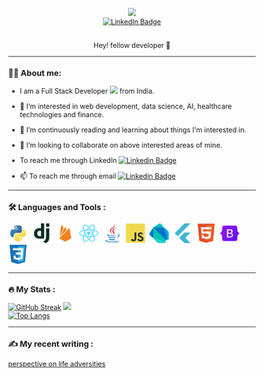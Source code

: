 <div id="header" align="center">
  <img src="https://media.giphy.com/media/dMLmQfCO7lCA2gX3tw/giphy.gif" width="100"/>
  <div id="badges">
    <a href="https://www.linkedin.com/in/randheer-kumar-gautam-804908120/">
      <img src="https://img.shields.io/badge/LinkedIn-blue?style=for-the-badge&logo=linkedin&logoColor=white" alt="LinkedIn Badge"/>
    </a>
  </div>
  <img src="https://komarev.com/ghpvc/?username=Krandheer&style=flat-square&color=blue" alt=""/>
  <p>Hey! fellow developer  👋  </p>
</div>

---

### :man_technologist: About me:
- I am a Full Stack Developer <img src="https://media.giphy.com/media/WUlplcMpOCEmTGBtBW/giphy.gif" width="30"> from India.

- 👀 I’m interested in web development, data science, AI, healthcare technologies and finance. 
- 🌱 I’m continuously reading and learning about things I'm interested in.
- 💞️ I’m looking to collaborate on above interested areas of mine. 
- To reach me through LinkedIn [![Linkedin Badge](https://img.shields.io/badge/-linkedIn-blue?style=flat&logo=Linkedin&logoColor=white)](https://www.linkedin.com/in/randheer-kumar-gautam-804908120/)
- 📫 To reach me through email [![Linkedin Badge](https://img.shields.io/badge/-gmail-blue?style=flat&logo=Gmail&logoColor=white)](randheer.dakshana15@gmail.com)

---

### :hammer_and_wrench: Languages and Tools :
<div>
  
  <img src="https://github.com/devicons/devicon/blob/master/icons/python/python-original.svg" title="Python" alt="Python" width="40" height="40"/>&nbsp;
  <img src="https://github.com/devicons/devicon/blob/master/icons/django/django-plain.svg" title="django" alt="django" width="40" height="40"/>&nbsp;
  <img src="https://github.com/devicons/devicon/blob/master/icons/firebase/firebase-plain.svg" title="firebase" alt="firebase" width="40" height="40"/>&nbsp;
  <img src="https://github.com/devicons/devicon/blob/master/icons/react/react-original.svg" title="React" alt="React" width="40" height="40"/>&nbsp;
  <img src="https://github.com/devicons/devicon/blob/master/icons/java/java-original.svg" title="Java" alt="Java" width="40" height="40"/>&nbsp;
  <img src="https://github.com/devicons/devicon/blob/master/icons/javascript/javascript-original.svg" title="JavaScript" alt="JavaScript" width="40" height="40"/>&nbsp;
  <img src="https://github.com/devicons/devicon/blob/master/icons/dart/dart-original.svg" title="dart" alt="dart" width="40" height="40"/>&nbsp;
  <img src="https://github.com/devicons/devicon/blob/master/icons/flutter/flutter-plain.svg" title="flutter" alt="flutter" width="40" height="40"/>&nbsp;
  <img src="https://github.com/devicons/devicon/blob/master/icons/html5/html5-original.svg" title="html5" alt="html5" width="40" height="40"/>&nbsp;
  <img src="https://github.com/devicons/devicon/blob/master/icons/bootstrap/bootstrap-original.svg" title="Bootstrap" alt="Bootstrap" width="40" height="40"/>&nbsp;
  <img src="https://github.com/devicons/devicon/blob/master/icons/css3/css3-original.svg" title="CSS3" alt="CSS3" width="40" height="40"/>&nbsp;
 </div>
 
---
 
### :fire: My Stats :
[![GitHub Streak](http://github-readme-streak-stats.herokuapp.com?user=Krandheer&theme=dark&background=000000)](https://git.io/streak-stats)
<a href="https://git.io/streak-stats"><img src="https://streak-stats.demolab.com?user=Krandheer"/></a>
<br/>
[![Top Langs](https://github-readme-stats.vercel.app/api/top-langs/?username=Krandheer&count_private=true&langs_count=10&layout=compact&theme=vision-friendly-dark)](https://github.com/anuraghazra/github-readme-stats)

---

### :writing_hand: My recent writing :
[perspective on life adversities]([https://randheer1.substack.com/p/recession-skills-and-survival](https://randheer1.substack.com/p/perspective-on-life-adversities))
